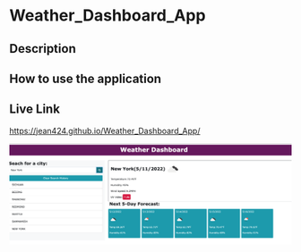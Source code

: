 # Weather_Dashboard_App

## Description


## How to use the application


## Live Link
https://jean424.github.io/Weather_Dashboard_App/
 
![Screenshot of deployed application](./images/ScreenShot_WeatherDashboard.png)